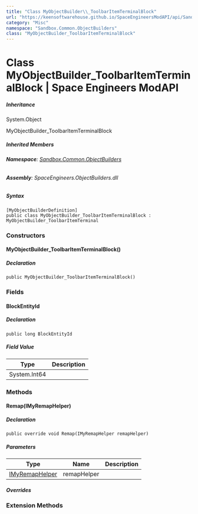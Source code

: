 ```yaml
---
title: "Class MyObjectBuilder\\_ToolbarItemTerminalBlock"
url: "https://keensoftwarehouse.github.io/SpaceEngineersModAPI/api/Sandbox.Common.ObjectBuilders.MyObjectBuilder_ToolbarItemTerminalBlock.html"
category: "Misc"
namespace: "Sandbox.Common.ObjectBuilders"
class: "MyObjectBuilder_ToolbarItemTerminalBlock"
---
```


# Class MyObjectBuilder\_ToolbarItemTerminalBlock | Space Engineers ModAPI

##### Inheritance

System.Object

MyObjectBuilder\_ToolbarItemTerminalBlock

##### Inherited Members

###### **Namespace**: [Sandbox.Common.ObjectBuilders](https://keensoftwarehouse.github.io/SpaceEngineersModAPI/api/Sandbox.Common.ObjectBuilders.html)

###### **Assembly**: SpaceEngineers.ObjectBuilders.dll

##### Syntax

```
[MyObjectBuilderDefinition]
public class MyObjectBuilder_ToolbarItemTerminalBlock : MyObjectBuilder_ToolbarItemTerminal
```

### Constructors

#### MyObjectBuilder\_ToolbarItemTerminalBlock()

##### Declaration

```
public MyObjectBuilder_ToolbarItemTerminalBlock()
```

### Fields

#### BlockEntityId

##### Declaration

```
public long BlockEntityId
```

##### Field Value

| Type | Description |
| --- | --- |
| System.Int64 |     |

### Methods

#### Remap(IMyRemapHelper)

##### Declaration

```
public override void Remap(IMyRemapHelper remapHelper)
```

##### Parameters

| Type | Name | Description |
| --- | --- | --- |
| [IMyRemapHelper](https://keensoftwarehouse.github.io/SpaceEngineersModAPI/api/VRage.ModAPI.IMyRemapHelper.html) | remapHelper |     |

##### Overrides

### Extension Methods